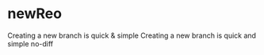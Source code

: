 # newReo

  Creating a new branch is quick & simple
  Creating a new branch is quick and simple
  no-diff 
